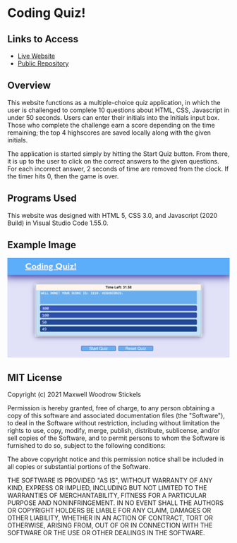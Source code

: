 # Coding Quiz!

## Links to Access

* [Live Website](https://maxwellstickels.github.io/coding-quiz/)
* [Public Repository](https://github.com/maxwellstickels/coding-quiz/)

## Overview

This website functions as a multiple-choice quiz application, in which the user is challenged to complete 10 questions about HTML, CSS, Javascript in under 50 seconds.
Users can enter their initials into the Initials input box. Those who complete the challenge earn a score depending on the time remaining; the top 4 highscores are saved locally along with the given initials.

The application is started simply by hitting the Start Quiz button. From there, it is up to the user to click on the correct answers to the given questions. For each incorrect answer, 2 seconds of time are removed from the clock. If the timer hits 0, then the game is over.

## Programs Used
This website was designed with HTML 5, CSS 3.0, and Javascript (2020 Build) in Visual Studio Code 1.55.0.

## Example Image
![Screenshot From The Site](https://github.com/maxwellstickels/coding-quiz/blob/main/fullsitescreenshot.png)

## MIT License

Copyright (c) 2021 Maxwell Woodrow Stickels

Permission is hereby granted, free of charge, to any person obtaining a copy
of this software and associated documentation files (the "Software"), to deal
in the Software without restriction, including without limitation the rights
to use, copy, modify, merge, publish, distribute, sublicense, and/or sell
copies of the Software, and to permit persons to whom the Software is
furnished to do so, subject to the following conditions:

The above copyright notice and this permission notice shall be included in all
copies or substantial portions of the Software.

THE SOFTWARE IS PROVIDED "AS IS", WITHOUT WARRANTY OF ANY KIND, EXPRESS OR
IMPLIED, INCLUDING BUT NOT LIMITED TO THE WARRANTIES OF MERCHANTABILITY,
FITNESS FOR A PARTICULAR PURPOSE AND NONINFRINGEMENT. IN NO EVENT SHALL THE
AUTHORS OR COPYRIGHT HOLDERS BE LIABLE FOR ANY CLAIM, DAMAGES OR OTHER
LIABILITY, WHETHER IN AN ACTION OF CONTRACT, TORT OR OTHERWISE, ARISING FROM,
OUT OF OR IN CONNECTION WITH THE SOFTWARE OR THE USE OR OTHER DEALINGS IN THE
SOFTWARE.
